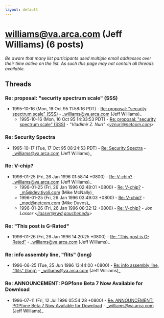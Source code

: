```yaml
---
layout: default
---
```


# williams@va.arca.com (Jeff Williams) (6 posts)

_Be aware that many list participants used multiple email addresses over their time active on the list. As such this page may not contain all threads available._

## Threads

### Re: proposal: "security spectrum scale" (SSS)
+ 1995-10-16 (Mon, 16 Oct 95 11:58:16 PDT) - [Re: proposal: "security spectrum scale" (SSS)](/archive/1995/10/a0ff2a1d853c56d17c58fde6f0b6b2a479ee96691eba79e4011adaba5964f307) - _williams@va.arca.com (Jeff Williams)_
  + 1995-10-16 (Mon, 16 Oct 95 14:33:53 PDT) - [Re: proposal: "security spectrum scale" (SSS)](/archive/1995/10/53acd1b837f4722c3a9644e5e37462c09ea35b5faa7cf76b5aa731508a684927) - _"Vladimir Z. Nuri" \<vznuri@netcom.com\>_

### Re: Security Spectra
+ 1995-10-17 (Tue, 17 Oct 95 08:24:53 PDT) - [Re: Security Spectra](/archive/1995/10/cea9c6d05f45613df29cca32576ce8916abb44df9ec35b08a69e382347e5a702) - _williams@va.arca.com (Jeff Williams)_

### Re: V-chip?
+ 1996-01-25 (Fri, 26 Jan 1996 01:58:14 +0800) - [Re: V-chip?](/archive/1996/01/5507c41f0141a40735659f7154bbc80d4dc54d673a163a3d6508c65dbed002af) - _williams@va.arca.com (Jeff Williams)_
  + 1996-01-25 (Fri, 26 Jan 1996 02:48:01 +0800) - [Re: V-chip?](/archive/1996/01/236b70bdc29485d6cfb4322e8bb7d94e94e2f6d8344851f4d528aba54070f756) - _m5@dev.tivoli.com (Mike McNally)_
  + 1996-01-25 (Fri, 26 Jan 1996 03:49:03 +0800) - [Re: V-chip?](/archive/1996/01/638f25e46aa3c88c3aea3ee8122f56cc5ee162f317f45be473a01f989dea0431) - _mpd@netcom.com (Mike Duvos)_
  + 1996-01-26 (Fri, 26 Jan 1996 08:32:12 +0800) - [Re: V-chip?](/archive/1996/01/96fa72114e6e2f6f2e9a72d72ad97e83ccee6b1d2b1464c5ac0d298f09335e65) - _Jon Lasser \<jlasser@rwd.goucher.edu\>_

### Re: "This post is G-Rated"
+ 1996-01-26 (Fri, 26 Jan 1996 14:20:25 +0800) - [Re: "This post is G-Rated"](/archive/1996/01/2a2cf083b637bea8bec01773d9790b0370004c7fb5a7bcc2b4bd6db9bba71263) - _williams@va.arca.com (Jeff Williams)_

### Re: info assembly line, "flits" (long)
+ 1996-06-25 (Tue, 25 Jun 1996 13:44:00 +0800) - [Re: info assembly line, "flits" (long)](/archive/1996/06/26ccf915b83348f0ea4c89e6c1b10744ae4fd8c2339f12bf022a300d5e2e65f1) - _williams@va.arca.com (Jeff Williams)_

### Re: ANNOUNCEMENT: PGPfone Beta 7 Now Available for Download
+ 1996-07-11 (Fri, 12 Jul 1996 05:54:28 +0800) - [Re: ANNOUNCEMENT: PGPfone Beta 7 Now Available for Download](/archive/1996/07/21952a390fa0586771bf97b271dca6e2e56f01f88163073eb69af1f469f6fc7f) - _williams@va.arca.com (Jeff Williams)_

